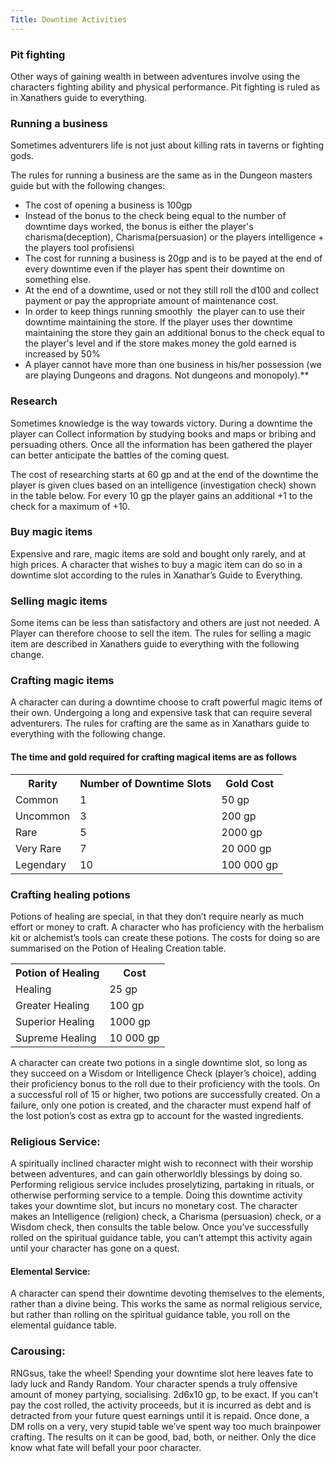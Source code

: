 ```yaml
---
Title: Downtime Activities
---
```


### Pit fighting

Other ways of gaining wealth in between adventures involve using the characters fighting ability and physical performance. Pit fighting is ruled as in Xanathers guide to everything.

  

### Running a business 

Sometimes adventurers life is not just about killing rats in taverns or fighting gods.

The rules for running a business are the same as in the Dungeon masters guide but with the following changes:
- The cost of opening a business is 100gp 
- Instead of the bonus to the check being equal to the number of downtime days worked, the bonus is either the player's charisma(deception), Charisma(persuasion) or the players intelligence + the players tool profisiensi
- The cost for running a business is 20gp and is to be payed at the end of every downtime even if the player has spent their downtime on something else.
- At the end of a downtime, used or not they still roll the d100 and collect payment or pay the appropriate amount of maintenance cost.
- In order to keep things running smoothly  the player can to use their downtime maintaining the store. If the player uses ther downtime maintaining the store they gain an additional bonus to the check equal to the player's level and if the store makes money the gold earned is increased by 50%
- A player cannot have more than one business in his/her possession (we are playing Dungeons and dragons. Not dungeons and monopoly).**

### Research 
Sometimes knowledge is the way towards victory. During a downtime the player can Collect information by studying books and maps or bribing and persuading others. Once all the information has been gathered the player can better anticipate the battles of the coming quest.

The cost of researching starts at 60 gp and at the end of the downtime the player is given clues based on an intelligence (investigation check) shown in the table below. For every 10 gp the player gains an additional +1 to the check for a maximum of +10.

### Buy magic items
Expensive and rare, magic items are sold and bought only rarely, and at high prices. A character that wishes to buy a magic item can do so in a downtime slot according to the rules in Xanathar’s Guide to Everything. 

### Selling magic items
Some items can be less than satisfactory and others are just not needed. A Player can therefore choose to sell the item. The rules for selling a magic item are described in Xanathers guide to everything with the following change.


### Crafting magic items
A character can during a downtime choose to craft powerful magic items of their own. Undergoing a long and expensive task that can require several adventurers. The rules for crafting are the same as in Xanathars guide to everything with the following change.

#### The time and gold required for crafting magical items are as follows
<table>
	<tr>
		<th>Rarity</th>
		<th>Number of Downtime Slots</th>
		<th>Gold Cost</th>
	</tr>
	<tr>
		<td>Common</td>
		<td>1</td>
		<td> 50 gp</td>
	</tr>
	<tr>
		<td>Uncommon</td>
		<td>3</td>
		<td>200 gp</td>
	</tr>
	<tr>
		<td>Rare</td>
		<td>5</td>
		<td>2000 gp</td>
	</tr>
	<tr>
		<td>Very Rare</td>
		<td>7</td>
		<td>20 000 gp</td>
	</tr>
	<tr>
		<td>Legendary</td>
		<td>10</td>
		<td>100 000 gp</td>
	</tr>
</table>

### Crafting healing potions
Potions of healing are special, in that they don’t require nearly as much effort or money to craft. A character who has proficiency with the herbalism kit or alchemist’s tools can create these potions. The costs for doing so are summarised on the Potion of Healing Creation table.

<table>
	<tr>
		<th>Potion of Healing</th>
		<th>Cost</th>
	</tr>
	<tr>
		<td>Healing</td>
		<td>25 gp</td>
	</tr>
	<tr>
		<td>Greater Healing</td>
		<td>100 gp</td>
	</tr>
	<tr>
		<td>Superior Healing</td>
		<td>1000 gp </td>
	</tr>
	<tr>
		<td>Supreme Healing</td>
		<td>10 000 gp</td>
	</tr>
</table>

A character can create two potions in a single downtime slot, so long as they succeed on a Wisdom or Intelligence Check (player’s choice), adding their proficiency bonus to the roll due to their proficiency with the tools. On a successful roll of 15 or higher, two potions are successfully created. On a failure, only one potion is created, and the character must expend half of the lost potion’s cost as extra gp to account for the wasted ingredients. 


### Religious Service:
A spiritually inclined character might wish to reconnect with their worship between adventures, and can gain otherworldly blessings by doing so. Performing religious service includes proselytizing, partaking in rituals, or otherwise performing service to a temple. Doing this downtime activity takes your downtime slot, but incurs no monetary cost.
The character makes an Intelligence (religion) check, a Charisma (persuasion) check, or a Wisdom check, then consults the table below. Once you’ve successfully rolled on the spiritual guidance table, you can’t attempt this activity again until your character has gone on a quest.
#### Elemental Service:
A character can spend their downtime devoting themselves to the elements, rather than a divine being. This works the same as normal religious service, but rather than rolling on the spiritual guidance table, you roll on the elemental guidance table.


### Carousing:
RNGsus, take the wheel! Spending your downtime slot here leaves fate to lady luck and Randy Random. Your character spends a truly offensive amount of money partying, socialising. 2d6x10 gp, to be exact. If you can’t pay the cost rolled, the activity proceeds, but it is incurred as debt and is detracted from your future quest earnings until it is repaid. Once done, a DM rolls on a very, very stupid table we’ve spent way too much brainpower crafting. The results on it can be good, bad, both, or neither. Only the dice know what fate will befall your poor character.